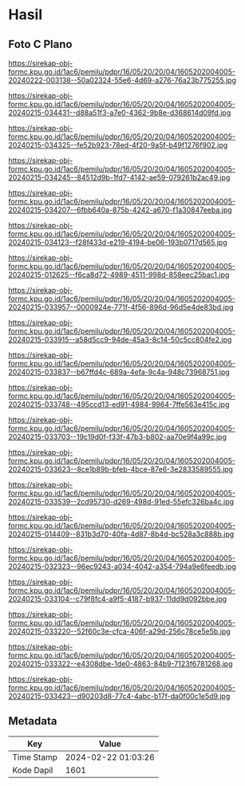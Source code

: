 # Hasil

## Foto C Plano

https://sirekap-obj-formc.kpu.go.id/1ac6/pemilu/pdpr/16/05/20/20/04/1605202004005-20240222-003138--50a02324-55e6-4d69-a276-76a23b775255.jpg

https://sirekap-obj-formc.kpu.go.id/1ac6/pemilu/pdpr/16/05/20/20/04/1605202004005-20240215-034431--d88a51f3-a7e0-4362-9b8e-d368614d09fd.jpg

https://sirekap-obj-formc.kpu.go.id/1ac6/pemilu/pdpr/16/05/20/20/04/1605202004005-20240215-034325--fe52b923-78ed-4f20-9a5f-b49f1276f902.jpg

https://sirekap-obj-formc.kpu.go.id/1ac6/pemilu/pdpr/16/05/20/20/04/1605202004005-20240215-034245--84512d9b-1fd7-4142-ae59-079261b2ac49.jpg

https://sirekap-obj-formc.kpu.go.id/1ac6/pemilu/pdpr/16/05/20/20/04/1605202004005-20240215-034207--6fbb640a-875b-4242-a670-f1a30847eeba.jpg

https://sirekap-obj-formc.kpu.go.id/1ac6/pemilu/pdpr/16/05/20/20/04/1605202004005-20240215-034123--f28f433d-e219-4194-be06-193b0717d565.jpg

https://sirekap-obj-formc.kpu.go.id/1ac6/pemilu/pdpr/16/05/20/20/04/1605202004005-20240215-012625--f6ca8d72-4989-4511-998d-858eec25bac1.jpg

https://sirekap-obj-formc.kpu.go.id/1ac6/pemilu/pdpr/16/05/20/20/04/1605202004005-20240215-033957--0000924e-771f-4f56-896d-96d5e4de83bd.jpg

https://sirekap-obj-formc.kpu.go.id/1ac6/pemilu/pdpr/16/05/20/20/04/1605202004005-20240215-033915--a58d5cc9-94de-45a3-8c14-50c5cc804fe2.jpg

https://sirekap-obj-formc.kpu.go.id/1ac6/pemilu/pdpr/16/05/20/20/04/1605202004005-20240215-033837--b67ffd4c-689a-4efa-9c4a-948c73968751.jpg

https://sirekap-obj-formc.kpu.go.id/1ac6/pemilu/pdpr/16/05/20/20/04/1605202004005-20240215-033748--495ccd13-ed91-4984-9964-7ffe563e415c.jpg

https://sirekap-obj-formc.kpu.go.id/1ac6/pemilu/pdpr/16/05/20/20/04/1605202004005-20240215-033703--19c19d0f-f33f-47b3-b802-aa70e9f4a99c.jpg

https://sirekap-obj-formc.kpu.go.id/1ac6/pemilu/pdpr/16/05/20/20/04/1605202004005-20240215-033623--8ce1b89b-bfeb-4bce-87e6-3e2833589555.jpg

https://sirekap-obj-formc.kpu.go.id/1ac6/pemilu/pdpr/16/05/20/20/04/1605202004005-20240215-033539--2cd95730-d269-498d-91ed-55efc326ba4c.jpg

https://sirekap-obj-formc.kpu.go.id/1ac6/pemilu/pdpr/16/05/20/20/04/1605202004005-20240215-014409--831b3d70-40fa-4d87-8b4d-bc528a3c888b.jpg

https://sirekap-obj-formc.kpu.go.id/1ac6/pemilu/pdpr/16/05/20/20/04/1605202004005-20240215-032323--96ec9243-a034-4042-a354-794a9e6feedb.jpg

https://sirekap-obj-formc.kpu.go.id/1ac6/pemilu/pdpr/16/05/20/20/04/1605202004005-20240215-033104--c79f8fc4-a9f5-4187-b937-11dd9d092bbe.jpg

https://sirekap-obj-formc.kpu.go.id/1ac6/pemilu/pdpr/16/05/20/20/04/1605202004005-20240215-033220--52f60c3e-cfca-406f-a29d-256c78ce5e5b.jpg

https://sirekap-obj-formc.kpu.go.id/1ac6/pemilu/pdpr/16/05/20/20/04/1605202004005-20240215-033322--e4308dbe-1de0-4863-84b9-7123f6781268.jpg

https://sirekap-obj-formc.kpu.go.id/1ac6/pemilu/pdpr/16/05/20/20/04/1605202004005-20240215-033423--d90203d8-77c4-4abc-b17f-da0f00c1e5d9.jpg


## Metadata

| Key        | Value               |
| ---------- | ------------------- |
| Time Stamp | 2024-02-22 01:03:26 |
| Kode Dapil | 1601                |



